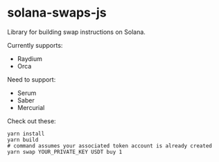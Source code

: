 # solana-swaps-js

Library for building swap instructions on Solana.

Currently supports:
- Raydium
- Orca

Need to support:
- Serum
- Saber
- Mercurial

Check out these:
```
yarn install
yarn build
# command assumes your associated token account is already created
yarn swap YOUR_PRIVATE_KEY USDT buy 1
```

